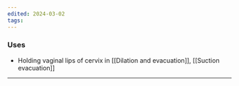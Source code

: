 ```yaml
---
edited: 2024-03-02
tags:
---
```

### Uses
- Holding vaginal lips of cervix in [[Dilation and evacuation]], [[Suction evacuation]] 

---
